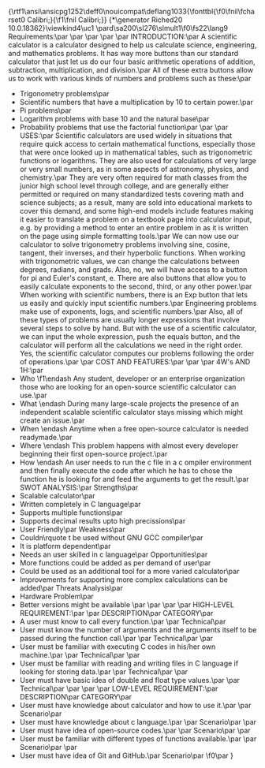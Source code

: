 {\rtf1\ansi\ansicpg1252\deff0\nouicompat\deflang1033{\fonttbl{\f0\fnil\fcharset0 Calibri;}{\f1\fnil Calibri;}}
{\*\generator Riched20 10.0.18362}\viewkind4\uc1 
\pard\sa200\sl276\slmult1\f0\fs22\lang9 Requirements:\par
\par
\par
\par
\par
INTRODUCTION:\par
A scientific calculator is a calculator designed to help us calculate science, engineering, and mathematics problems. It has way more buttons than our standard calculator that just let us do our four basic arithmetic operations of addition, subtraction, multiplication, and division.\par
All of these extra buttons allow us to work with various kinds of numbers and problems such as these:\par
* Trigonometry problems\par
* Scientific numbers that have a multiplication by 10 to certain power.\par
* Pi problems\par
* Logarithm problems with base 10 and the natural base\par
* Probability problems that use the factorial function\par
\par
\par
USES:\par
Scientific calculators are used widely in situations that require quick access to certain mathematical functions, especially those that were once looked up in mathematical tables, such as trigonometric functions or logarithms. They are also used for calculations of very large or very small numbers, as in some aspects of astronomy, physics, and chemistry.\par
They are very often required for math classes from the junior high school level through college, and are generally either permitted or required on many standardized tests covering math and science subjects; as a result, many are sold into educational markets to cover this demand, and some high-end models include features making it easier to translate a problem on a textbook page into calculator input, e.g. by providing a method to enter an entire problem in as it is written on the page using simple formatting tools.\par
We can now use our calculator to solve trigonometry problems involving sine, cosine, tangent, their inverses, and their hyperbolic functions. When working with trigonometric values, we can change the calculations between degrees, radians, and grads. Also, no, we will have access to a button for pi and Euler's constant, e. There are also buttons that allow you to easily calculate exponents to the second, third, or any other power.\par
When working with scientific numbers, there is an Exp button that lets us easily and quickly input scientific numbers.\par
Engineering problems make use of exponents, logs, and scientific numbers.\par
Also, all of these types of problems are usually longer expressions that involve several steps to solve by hand. But with the use of a scientific calculator, we can input the whole expression, push the equals button, and the calculator will perform all the calculations we need in the right order. Yes, the scientific calculator computes our problems following the order of operations.\par
\par
COST AND FEATURES:\par
\par
\par
4W's AND 1H:\par
* Who \f1\endash  Any student, developer or an enterprise organization those who are looking for an open-source scientific calculator can use.\par
* What \endash  During many large-scale projects the presence of an independent scalable scientific calculator stays missing which might create an issue.\par
* When \endash  Anytime when a free open-source calculator is needed readymade.\par
* Where \endash  This problem happens with almost every developer beginning their first open-source project.\par
* How \endash   An user needs to run the c file in a c ompiler environment and then finally execute the code after which he has to chose the function he is looking for and feed the arguments to get the result.\par
SWOT ANALYSIS:\par
Strengths\par
* Scalable calculator\par
* Written completely in C language\par
* Supports multiple functions\par
* Supports decimal results upto high precissions\par
* User Friendly\par
Weakness\par
* Couldn\rquote t be used without GNU GCC compiler\par
* It is platform dependent\par
* Needs an user skilled in c language\par
Opportunities\par
* More functions could be added as per demand of user\par
* Could be used as an additional tool for a more varied calculator\par
* Improvements for supporting more complex calculations can be added\par
Threats Analysis\par
* Hardware Problem\par
* Better versions might be available \par
\par
\par
\par
HIGH-LEVEL REQUIREMENT:\par
\par
DESCRIPTION\par
CATEGORY\par
* A user must know to call every function.\par
\par
Technical\par
* User must know the number of arguments and the arguments itself to be passed during the function call.\par
\par
Technical\par
\par
* User must be familiar with executing C codes in his/her own machine.\par
\par
Technical\par
\par
* User must be familiar with reading and writing files in C language if looking for storing data.\par
\par
Technical\par
\par
* User must have basic idea of double and float type values.\par
\par
Technical\par
\par
\par
\par
LOW-LEVEL REQUIREMENT:\par
DESCRIPTION\par
CATEGORY\par
* User must have knowledge about calculator and how to use it.\par
\par
Scenario\par
* User must have knowledge about c language.\par
\par
Scenario\par
\par
* User must have idea of open-source codes.\par
\par
Scenario\par
\par
* User must be familiar with different types of functions available.\par
\par
Scenario\par
\par
* User must have idea of Git and GitHub.\par
Scenario\par
\f0\par
}
 
